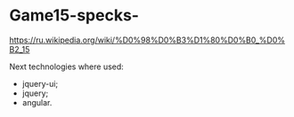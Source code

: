 # Game15-specks-
https://ru.wikipedia.org/wiki/%D0%98%D0%B3%D1%80%D0%B0_%D0%B2_15

Next technologies where used:
- jquery-ui;
- jquery;
- angular.
